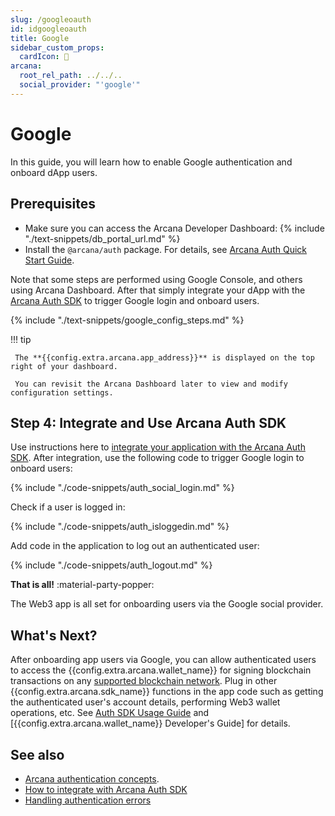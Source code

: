 ```yaml
---
slug: /googleoauth
id: idgoogleoauth
title: Google
sidebar_custom_props:
  cardIcon: 🤝
arcana:
  root_rel_path: ../../..
  social_provider: "'google'"
---
```


# Google

In this guide, you will learn how to enable Google authentication and onboard dApp users.

## Prerequisites

* Make sure you can access the Arcana Developer Dashboard: {% include "./text-snippets/db_portal_url.md" %}
* Install the `@arcana/auth` package. For details, see [Arcana Auth Quick Start Guide]({{page.meta.arcana.root_rel_path}}/walletsdk/wallet_qs.md).

Note that some steps are performed using Google Console, and others using Arcana Dashboard. After that simply integrate your dApp with the [Arcana Auth SDK]({{page.meta.arcana.root_rel_path}}/concepts/authsdk.md) to trigger Google login and onboard users.

{% include "./text-snippets/google_config_steps.md" %}

!!! tip 

     The **{{config.extra.arcana.app_address}}** is displayed on the top right of your dashboard.

     You can revisit the Arcana Dashboard later to view and modify configuration settings. 

## Step 4: Integrate and Use Arcana Auth SDK

Use instructions here to [integrate your application with the Arcana Auth SDK]({{page.meta.arcana.root_rel_path}}/howto/integrate_auth/index.md). After integration, use the following code to trigger Google login to onboard users:

{% include "./code-snippets/auth_social_login.md" %}

Check if a user is logged in:

{% include "./code-snippets/auth_isloggedin.md" %}

Add code in the application to log out an authenticated user:

{% include "./code-snippets/auth_logout.md" %}

**That is all!**  :material-party-popper:

The Web3 app is all set for onboarding users via the Google social provider. 

## What's Next?

After onboarding app users via Google, you can allow authenticated users to access the {{config.extra.arcana.wallet_name}} for signing blockchain transactions on any [supported blockchain network]({{page.meta.arcana.root_rel_path}}/state_of_the_ntwk.md#supported-blockchains). Plug in other {{config.extra.arcana.sdk_name}} functions in the app code such as getting the authenticated user's account details, performing Web3 wallet operations, etc. See [Auth SDK Usage Guide]({{page.meta.arcana.root_rel_path}}/walletsdk/wallet_usage.md) and [{{config.extra.arcana.wallet_name}} Developer's Guide] for details.


## See also

* [Arcana authentication concepts]({{page.meta.arcana.root_rel_path}}/concepts/authtype/arcanaauth.md).
* [How to integrate with Arcana Auth SDK]({{page.meta.arcana.root_rel_path}}/howto/integrate_auth/index.md)
* [Handling authentication errors]({{page.meta.arcana.root_rel_path}}/walletsdk/wallet_err.md)

